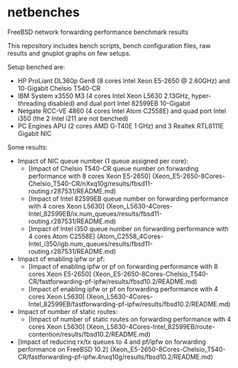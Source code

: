 # netbenches
FreeBSD network forwarding performance benchmark results

This repository includes bench scripts, bench configuration files, raw results and gnuplot graphs on few setups.

Setup benched are:
 - HP ProLiant DL360p Gen8 (8 cores Intel Xeon E5-2650 @ 2.60GHz) and 10-Gigabit Chelsio T540-CR
 - IBM System x3550 M3 (4 cores Intel Xeon L5630 2.13GHz, hyper-threading disabled) and dual port Intel 82599EB 10-Gigabit
 - Netgate RCC-VE 4860 (4 cores Intel Atom C2558E) and quad port Intel i350 (the 2 Intel i211 are not benched)
 - PC Engines APU (2 cores AMD G-T40E 1 GHz) and 3 Realtek RTL8111E Gigabit NIC

Some results:
 - Impact of NIC queue number (1 queue assigned per core):
   - [Impact of Chelsio T540-CR queue number on forwarding performance with 8 cores Xeon E5-2650] (Xeon_E5-2650-8Cores-Chelsio_T540-CR/nXxq10g/results/fbsd11-routing.r287531/README.md)
   - [Impact of Intel 82599EB queue number on forwarding performance with 4 cores Xeon L5630] (Xeon_L5630-4Cores-Intel_82599EB/ix.num_queues/results/fbsd11-routing.r287531/README.md)	
   - [Impact of Intel i350 queue number on forwarding performance with 4 cores Atom C2558E] (Atom_C2558_4Cores-Intel_i350/igb.num_queues/results/fbsd11-routing.r287531/README.md)
 - Impact of enabling ipfw or pf:
    - [Impact of enabling ipfw or pf on forwarding performance with 8 cores Xeon E5-2650] (Xeon_E5-2650-8Cores-Chelsio_T540-CR/fastforwarding-pf-ipfw/results/fbsd10.2/README.md)
    - [Impact of enabling ipfw or pf on forwarding performance with 4 cores Xeon L5630] (Xeon_L5630-4Cores-Intel_82599EB/fastforwarding-pf-ipfw/results/fbsd10.2/README.md)
 - Impact of number of static routes:
    - [Impact of number of static routes on forwarding performance with 4 cores Xeon L5630] (Xeon_L5630-4Cores-Intel_82599EB/route-contention/results/fbsd10.2/README.md)
 - [Impact of reducinq rx/tx queues to 4 and pf/ipfw on forwarding performance on FreeBSD 10.2] (Xeon_E5-2650-8Cores-Chelsio_T540-CR/fastforwarding-pf-ipfw.4nxq10g/results/fbsd10.2/README.md)
